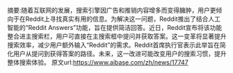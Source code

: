 摘要:随着互联网的发展，搜索引擎因广告和推销内容增多而变得臃肿，用户更倾向于在Reddit上寻找真实有用的信息。为解决这一问题，Reddit推出了结合人工智能的“Reddit Answers”功能，旨在提供简洁回答。近日，Reddit宣布将该功能整合进主搜索栏，用户可直接在主搜索框中提问并获取答案。这一变革将显著提升搜索效率，减少用户额外输入“Reddit”的需求。Reddit首席执行官表示此举旨在简化用户从提问到获得答案的路径。未来，这一改进可能改变用户的搜索习惯，提升整体搜索体验。
原文url:https://www.aibase.com/zh/news/17747